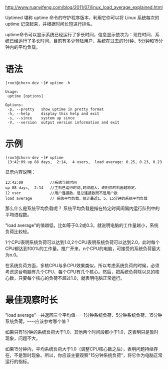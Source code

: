 http://www.ruanyifeng.com/blog/2011/07/linux_load_average_explained.html

Uptimed 堪称 uptime 命令的守护程序版本，利用它你可以将 Linux 系统每次的 uptime 记录起来，并根据时间长短进行排名。

uptime命令可以显示系统已经运行了多长时间，信息显示依次为：现在时间、系统已经运行了多长时间、目前有多少登陆用户、系统在过去的1分钟、5分钟和15分钟内的平均负载。

# 语法

	[root@ihorn-dev ~]# uptime -h
	
	Usage:
	 uptime [options]
	
	Options:
	 -p, --pretty   show uptime in pretty format
	 -h, --help     display this help and exit
	 -s, --since    system up since
	 -V, --version  output version information and exit


# 示例

	[root@ihorn-dev ~]# uptime
	 13:42:09 up 88 days,  2:14,  4 users,  load average: 0.25, 0.23, 0.23

显示内容说明：
	
	13:42:09          	//系统当前时间
	up 88 days,  2:14   //主机已运行时间,时间越大，说明你的机器越稳定。
	12 user             //用户连接数，是总连接数而不是用户数
	load average        // 系统平均负载，统计最近1，5，15分钟的系统平均负载

那么什么是系统平均负载呢？ 系统平均负载是指在特定时间间隔内运行队列中的平均进程数。

"load average"的值越低，比如等于0.2或0.3，就说明电脑的工作量越小，系统负荷比较轻。

1个CPU表明系统负荷可以达到1.0,2个CPU表明系统负荷可以达到2.0，此时每个CPU都达到100%的工作量。推广开来，n个CPU的电脑，可接受的系统负荷最大为n.0。

在系统负荷方面，多核CPU与多CPU效果类似，所以考虑系统负荷的时候，必须考虑这台电脑有几个CPU、每个CPU有几个核心。然后，把系统负荷除以总的核心数，只要每个核心的负荷不超过1.0，就表明电脑正常运行。

# 最佳观察时长

"load average"一共返回三个平均值----1分钟系统负荷、5分钟系统负荷，15分钟系统负荷，----应该参考哪个值？

如果只有1分钟的系统负荷大于1.0，其他两个时间段都小于1.0，这表明只是暂时现象，问题不大。

如果15分钟内，平均系统负荷大于1.0（调整CPU核心数之后），表明问题持续存在，不是暂时现象。所以，你应该主要观察"15分钟系统负荷"，将它作为电脑正常运行的指标。